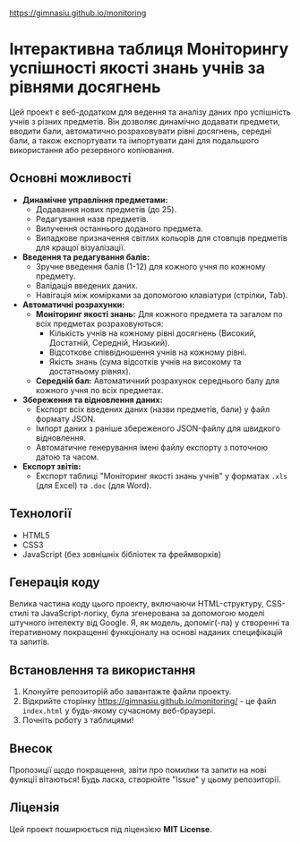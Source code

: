 https://gimnasiu.github.io/monitoring

# Інтерактивна таблиця Моніторингу успішності якості знань учнів за рівнями досягнень

Цей проект є веб-додатком для ведення та аналізу даних про успішність учнів з різних предметів. Він дозволяє динамічно додавати предмети, вводити бали, автоматично розраховувати рівні досягнень, середні бали, а також експортувати та імпортувати дані для подальшого використання або резервного копіювання.

## Основні можливості

*   **Динамічне управління предметами:**
    *   Додавання нових предметів (до 25).
    *   Редагування назв предметів.
    *   Вилучення останнього доданого предмета.
    *   Випадкове призначення світлих кольорів для стовпців предметів для кращої візуалізації.
*   **Введення та редагування балів:**
    *   Зручне введення балів (1-12) для кожного учня по кожному предмету.
    *   Валідація введених даних.
    *   Навігація між комірками за допомогою клавіатури (стрілки, Tab).
*   **Автоматичні розрахунки:**
    *   **Моніторинг якості знань:** Для кожного предмета та загалом по всіх предметах розраховуються:
        *   Кількість учнів на кожному рівні досягнень (Високий, Достатній, Середній, Низький).
        *   Відсоткове співвідношення учнів на кожному рівні.
        *   Якість знань (сума відсотків учнів на високому та достатньому рівнях).
    *   **Середній бал:** Автоматичний розрахунок середнього балу для кожного учня по всіх предметах.
*   **Збереження та відновлення даних:**
    *   Експорт всіх введених даних (назви предметів, бали) у файл формату JSON.
    *   Імпорт даних з раніше збереженого JSON-файлу для швидкого відновлення.
    *   Автоматичне генерування імені файлу експорту з поточною датою та часом.
*   **Експорт звітів:**
    *   Експорт таблиці "Моніторинг якості знань учнів" у форматах `.xls` (для Excel) та `.doc` (для Word).

## Технології

*   HTML5
*   CSS3
*   JavaScript (без зовнішніх бібліотек та фреймворків)

## Генерація коду

Велика частина коду цього проекту, включаючи HTML-структуру, CSS-стилі та JavaScript-логіку, була згенерована за допомогою моделі штучного інтелекту від Google. Я, як модель, допоміг(-ла) у створенні та ітеративному покращенні функціоналу на основі наданих специфікацій та запитів.

## Встановлення та використання

1.  Клонуйте репозиторій або завантажте файли проекту.
2.  Відкрийте сторінку https://gimnasiu.github.io/monitoring/ - це файл `index.html` у будь-якому сучасному веб-браузері.
3.  Почніть роботу з таблицями!

## Внесок

Пропозиції щодо покращення, звіти про помилки та запити на нові функції вітаються! Будь ласка, створюйте "Issue" у цьому репозиторії.

## Ліцензія

Цей проект поширюється під ліцензією **MIT License**.
